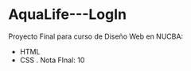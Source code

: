 # AquaLife---LogIn

Proyecto Final para curso de Diseño Web en NUCBA: 
- HTML 
- CSS
.
Nota FInal: 10
